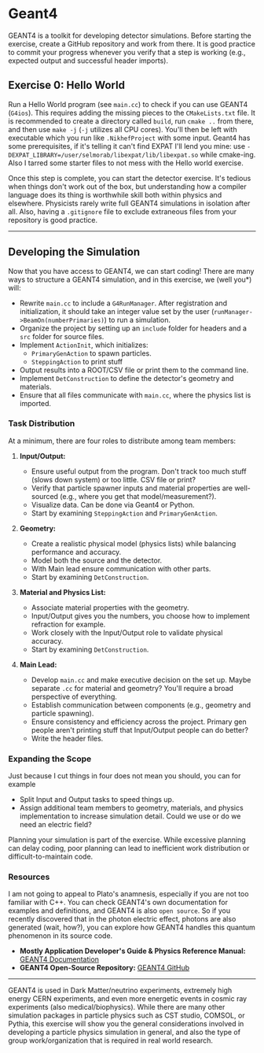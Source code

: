 ﻿# Geant4

GEANT4 is a toolkit for developing detector simulations. Before starting the exercise, create a GitHub repository and work from there. It is good practice to commit your progress whenever you verify that a step is working (e.g., expected output and successful header imports).

## Exercise 0: Hello World

Run a Hello World program (see `main.cc`) to check if you can use GEANT4 (`G4ios`). This requires adding the missing pieces to the `CMakeLists.txt` file. It is recommended to create a directory called `build`, run `cmake ..` from there, and then use `make -j` (`-j` utilizes all CPU cores). You'll then be left with executable which you run like `.NikhefProject` with some input. Geant4 has some prerequisites, if it's telling it can't find EXPAT I'll lend you mine: use `-DEXPAT_LIBRARY=/user/selmorab/libexpat/lib/libexpat.so` while cmake-ing. Also I tarred some starter files to not mess with the Hello world exercise.

Once this step is complete, you can start the detector exercise. It's tedious when things don't work out of the box, but understanding how a compiler language does its thing is worthwhile skill both within physics and elsewhere. Physicists rarely write full GEANT4 simulations in isolation after all. Also, having a `.gitignore` file to exclude extraneous files from your repository is good practice.

---

## Developing the Simulation

Now that you have access to GEANT4, we can start coding! There are many ways to structure a GEANT4 simulation, and in this exercise, we (well you*) will:

- Rewrite `main.cc` to include a `G4RunManager`. After registration and initialization, it should take an integer value set by the user (`runManager->BeamOn(numberPrimaries)`) to run a simulation.
-  Organize the project by setting up an `include` folder for headers and a `src` folder for source files.
-  Implement `ActionInit`, which initializes:
   - `PrimaryGenAction` to spawn particles.
   - `SteppingAction` to print stuff
-  Output results into a ROOT/CSV file or print them to the command line.
-  Implement `DetConstruction` to define the detector's geometry and materials.
-  Ensure that all files communicate with `main.cc`, where the physics list is imported.

### Task Distribution
At a minimum, there are four roles to distribute among team members:

1. **Input/Output:**
   - Ensure useful output from the program. Don't track too much stuff (slows down system) or too little. CSV file or print?
   - Verify that particle spawner inputs and material properties are well-sourced (e.g., where you get that model/measurement?).
   - Visualize data. Can be done via Geant4 or Python.
   - Start by examining `SteppingAction` and `PrimaryGenAction`.

2. **Geometry:**
   - Create a realistic physical model (physics lists) while balancing performance and accuracy.
   - Model both the source and the detector.
   - With Main lead ensure communication with other parts.
   - Start by examining `DetConstruction`.

3. **Material and Physics List:**
   - Associate material properties with the geometry.
   - Input/Output gives you the numbers, you choose how to implement refraction for example.
   - Work closely with the Input/Output role to validate physical accuracy.
   - Start by examining `DetConstruction`.

4. **Main Lead:**
   - Develop `main.cc` and make executive decision on the set up. Maybe separate `.cc` for material and geometry? You'll require a broad perspective of everything.
   - Establish communication between components (e.g., geometry and particle spawning).
   - Ensure consistency and efficiency across the project. Primary gen people aren't printing stuff that Input/Output people can do better?
   - Write the header files.

### Expanding the Scope
Just because I cut things in four does not mean you should, you can for example
   - Split Input and Output tasks to speed things up.
   - Assign additional team members to geometry, materials, and physics implementation to increase simulation detail. Could we use or do we need an electric field?
   
Planning your simulation is part of the exercise. While excessive planning can delay coding, poor planning can lead to inefficient work distribution or difficult-to-maintain code.

### Resources
I am not going to appeal to Plato's anamnesis, especially if you are not too familiar with C++. You can check GEANT4's own documentation for examples and definitions, and GEANT4 is also `open source`. So if you recently discovered that in the photon electric effect, photons are also generated (wait, how?), you can explore how GEANT4 handles this quantum phenomenon in its source code.
- **Mostly Application Developer's Guide & Physics Reference Manual:** [GEANT4 Documentation](https://geant4.web.cern.ch/docs/)
- **GEANT4 Open-Source Repository:** [GEANT4 GitHub](https://github.com/Geant4/geant4)
---

GEANT4 is used in Dark Matter/neutrino experiments, extremely high energy CERN experiments, and even more energetic events in cosmic ray experiments (also medical/biophysics). While there are many other simulation packages in particle physics such as CST studio, COMSOL, or Pythia, this exercise will show you the general considerations involved in developing a particle physics simulation in general, and also the type of group work/organization that is required in real world research.

